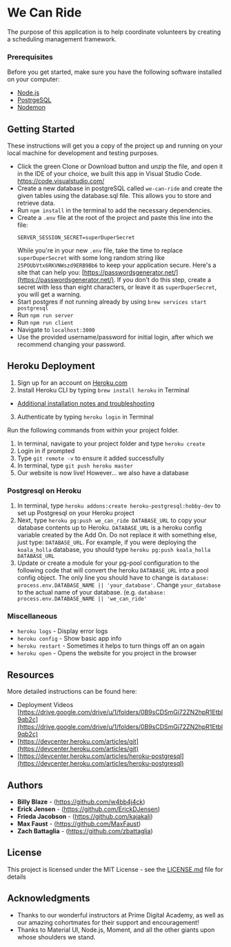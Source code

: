 # We Can Ride 

The purpose of this application is to help coordinate volunteers by creating a scheduling management framework.

### Prerequisites

Before you get started, make sure you have the following software installed on your computer:

- [Node.js](https://nodejs.org/en/)
- [PostrgeSQL](https://www.postgresql.org/)
- [Nodemon](https://nodemon.io/)

## Getting Started

These instructions will get you a copy of the project up and running on your local machine for development and testing purposes.

* Click the green Clone or Download button and unzip the file, and open it in the IDE of your choice, we built this app in Visual Studio Code. https://code.visualstudio.com/
* Create a new database in postgreSQL called `we-can-ride` and create the given tables using the database.sql file.  This allows you to store and retrieve data.
* Run `npm install` in the terminal to add the necessary dependencies.
* Create a `.env` file at the root of the project and paste this line into the file:
    ```
    SERVER_SESSION_SECRET=superDuperSecret
    ```
    While you're in your new `.env` file, take the time to replace `superDuperSecret` with some long random string like `25POUbVtx6RKVNWszd9ERB9Bb6` to keep your application secure. Here's a site that can help you: [https://passwordsgenerator.net/](https://passwordsgenerator.net/). If you don't do this step, create a secret with less than eight characters, or leave it as `superDuperSecret`, you will get a warning.
* Start postgres if not running already by using `brew services start postgresql`
* Run `npm run server`
* Run `npm run client`
* Navigate to `localhost:3000`
* Use the provided username/password for initial login, after which we recommend changing your password.

## Heroku Deployment
    
1. Sign up for an account on [Heroku.com](https://www.heroku.com/)
2. Install Heroku CLI by typing `brew install heroku` in Terminal
  - [Additional installation notes and troubleshooting](https://devcenter.heroku.com/articles/heroku-cli#download-and-install)
3. Authenticate by typing `heroku login` in Terminal

Run the following commands from within your project folder.
1. In terminal, navigate to your project folder and type `heroku create`
2. Login in if prompted
3. Type `git remote -v` to ensure it added successfully
4. In terminal, type `git push heroku master`
5. Our website is now live! However... we also have a database

### Postgresql on Heroku

1. In terminal, type `heroku addons:create heroku-postgresql:hobby-dev` to set up Postgresql on your Heroku project
2. Next, type `heroku pg:push we_can_ride DATABASE_URL` to copy your database contents up to Heroku. `DATABASE_URL` is a heroku config variable created by the Add On. Do not replace it with something else, just type: `DATABASE_URL`. For example, if you were deploying the `koala_holla` database, you should type `heroku pg:push koala_holla DATABASE_URL`
3. Update or create a module for your pg-pool configuration to the following code that will convert the heroku `DATABASE_URL` into a pool config object. The only line you should have to change is `database: process.env.DATABASE_NAME || 'your_database'`. Change `your_database` to the actual name of your database. (e.g. `database: process.env.DATABASE_NAME || 'we_can_ride'`

### Miscellaneous

- `heroku logs` - Display error logs
- `heroku config` - Show basic app info
- `heroku restart` - Sometimes it helps to turn things off an on again
- `heroku open` - Opens the website for you project in the browser

## Resources

More detailed instructions can be found here: 

- Deployment Videos [https://drive.google.com/drive/u/1/folders/0B9sCDSmGi72ZN2hpR1Etbl9qb2c](https://drive.google.com/drive/u/1/folders/0B9sCDSmGi72ZN2hpR1Etbl9qb2c)
- [https://devcenter.heroku.com/articles/git](https://devcenter.heroku.com/articles/git)
- [https://devcenter.heroku.com/articles/heroku-postgresql](https://devcenter.heroku.com/articles/heroku-postgresql)

## Authors

* **Billy Blaze** - (https://github.com/w4bb4j4ck)
* **Erick Jensen** - (https://github.com/ErickDJensen)
* **Frieda Jacobson** - (https://github.com/kajakali)
* **Max Faust** - (https://github.com/MaxFaust)
* **Zach Battaglia** - (https://github.com/zbattaglia)

## License

This project is licensed under the MIT License - see the [LICENSE.md](LICENSE.md) file for details

## Acknowledgments

* Thanks to our wonderful instructors at Prime Digital Academy, as well as our amazing cohortmates for their support and encouragement!
* Thanks to Material UI, Node.js, Moment, and all the other giants upon whose shoulders we stand.


